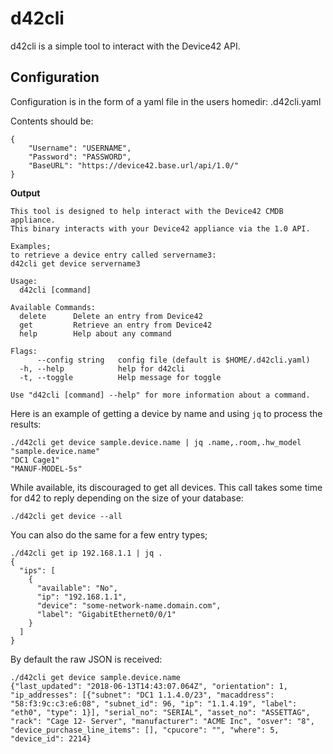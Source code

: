 # d42cli

d42cli is a simple tool to interact with the Device42 API.

## Configuration

Configuration is in the form of a yaml file in the users homedir:
.d42cli.yaml

Contents should be:
```
{
    "Username": "USERNAME",
    "Password": "PASSWORD",
    "BaseURL": "https://device42.base.url/api/1.0/"
}
```

**Output**

```
This tool is designed to help interact with the Device42 CMDB appliance.
This binary interacts with your Device42 appliance via the 1.0 API.

Examples;
to retrieve a device entry called servername3:
d42cli get device servername3

Usage:
  d42cli [command]

Available Commands:
  delete      Delete an entry from Device42
  get         Retrieve an entry from Device42
  help        Help about any command

Flags:
      --config string   config file (default is $HOME/.d42cli.yaml)
  -h, --help            help for d42cli
  -t, --toggle          Help message for toggle

Use "d42cli [command] --help" for more information about a command.
```

Here is an example of getting a device by name and using `jq` to process the results:
```
./d42cli get device sample.device.name | jq .name,.room,.hw_model
"sample.device.name"
"DC1 Cage1"
"MANUF-MODEL-5s"
```

While available, its discouraged to get all devices. This call takes some time for d42 to reply depending on the size of your database:
```
./d42cli get device --all
```

You can also do the same for a few entry types;
```
./d42cli get ip 192.168.1.1 | jq .
{
  "ips": [
    {
      "available": "No",
      "ip": "192.168.1.1",
      "device": "some-network-name.domain.com",
      "label": "GigabitEthernet0/0/1"
    }
  ]
}
```

By default the raw JSON is received:
```
./d42cli get device sample.device.name
{"last_updated": "2018-06-13T14:43:07.064Z", "orientation": 1, "ip_addresses": [{"subnet": "DC1 1.1.4.0/23", "macaddress": "58:f3:9c:c3:e6:08", "subnet_id": 96, "ip": "1.1.4.19", "label": "eth0", "type": 1}], "serial_no": "SERIAL", "asset_no": "ASSETTAG", "rack": "Cage 12- Server", "manufacturer": "ACME Inc", "osver": "8", "device_purchase_line_items": [], "cpucore": "", "where": 5, "device_id": 2214}
```
